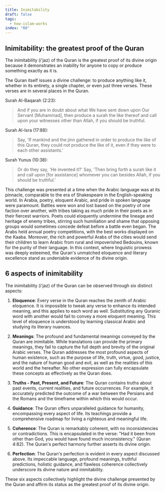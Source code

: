 ```yaml
---
title: Inimitability
draft: false
tags:
  - how-islam-works
index: "08"
---
```

## Inimitability: the greatest proof of the Quran

The inimitability (i'jaz) of the Quran is the greatest proof of its divine origin because it demonstrates an inability for anyone to copy or produce something exactly as it is. 

The Quran itself issues a divine challenge: to produce anything like it, whether in its entirety, a single chapter, or even just three verses. These verses are in several places in the Quran. 

Surah Al-Baqarah (2:23):

> And if you are in doubt about what We have sent down upon Our Servant [Muhammad], then produce a surah the like thereof and call upon your witnesses other than Allah, if you should be truthful.

Surah Al-Isra (17:88):

> Say, 'If mankind and the jinn gathered in order to produce the like of this Quran, they could not produce the like of it, even if they were to each other assistants.'

Surah Yunus (10:38):

> Or do they say, 'He invented it?' Say, 'Then bring forth a surah like it and call upon [for assistance] whomever you can besides Allah, if you should be truthful.'

This challenge was presented at a time when the Arabic language was at its pinnacle, comparable to the era of Shakespeare in the English-speaking world. In Arabia, poetry, eloquent Arabic, and pride in spoken language were paramount. Battles were won and lost based on the poetry of one faction over another, with tribes taking as much pride in their poets as in their fiercest warriors. Poets could eloquently undermine the lineage and heritage of enemy tribes, stirring such humiliation and shame that opposing groups would sometimes concede defeat before a battle even began. The Arabs held annual poetry competitions, with the best works displayed on the Kaaba. Moreover, the rich and powerful Arabs of the cities would send their children to learn Arabic from rural and impoverished Bedouins, known for the purity of their language. In this context, where linguistic prowess was deeply esteemed, the Quran's unmatched eloquence and literary excellence stand as undeniable evidence of its divine origin.

## 6 aspects of inimitability

The inimitability (i'jaz) of the Quran can be observed through six distinct aspects:

1. **Eloquence**: Every verse in the Quran reaches the zenith of Arabic eloquence. It is impossible to tweak any verse to enhance its intended meaning, and this applies to each word as well. Substituting any Quranic word with another would fail to convey a more eloquent meaning. This level of eloquence is understood by learning classical Arabic and studying its literary nuances.

2. **Meanings**: The profound and fundamental meanings conveyed by the Quran are inimitable. While translations can provide the primary meanings, they fail to capture the full depth and brevity of the original Arabic verses. The Quran addresses the most profound aspects of human existence, such as the purpose of life, truth, virtue, good, justice, and the nature of human good and evil, as well as the realities of this world and the hereafter. No other expression can fully encapsulate these concepts as effectively as the Quran does.

3. **Truths - Past, Present, and Future**: The Quran contains truths about past events, current realities, and future occurrences. For example, it accurately predicted the outcome of a war between the Persians and the Romans and the timeframe within which this would occur.

4. **Guidance**: The Quran offers unparalleled guidance for humanity, encompassing every aspect of life. Its teachings provide a comprehensive roadmap for living a righteous and meaningful life.

5. **Coherence**: The Quran is remarkably coherent, with no inconsistencies or contradictions. This is encapsulated in the verse: "Had it been from other than God, you would have found much inconsistency." (Quran 4:82). The Quran's perfect harmony further asserts its divine origin.

6. **Perfection**: The Quran's perfection is evident in every aspect discussed above. Its impeccable language, profound meanings, truthful predictions, holistic guidance, and flawless coherence collectively underscore its divine nature and inimitability.

These six aspects collectively highlight the divine challenge presented by the Quran and affirm its status as the greatest proof of its divine origin.